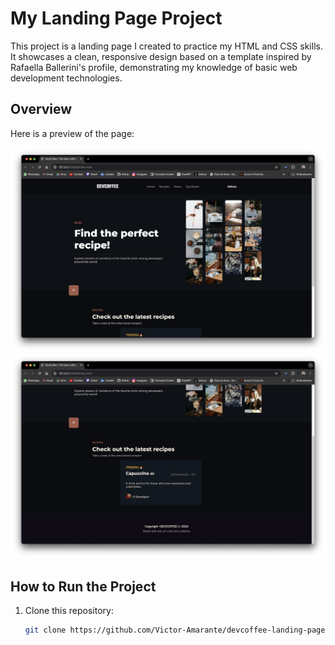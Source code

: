 # My Landing Page Project

This project is a landing page I created to practice my HTML and CSS skills. It showcases a clean, responsive design based on a template inspired by Rafaella Ballerini's profile, demonstrating my knowledge of basic web development technologies.

## Overview

Here is a preview of the page:

![Landing Page Preview](images/preview-image-1.png)
![Landing Page Preview](images/preview-image-2.png)

## How to Run the Project

1. Clone this repository:
   ```bash
   git clone https://github.com/Victor-Amarante/devcoffee-landing-page.git
